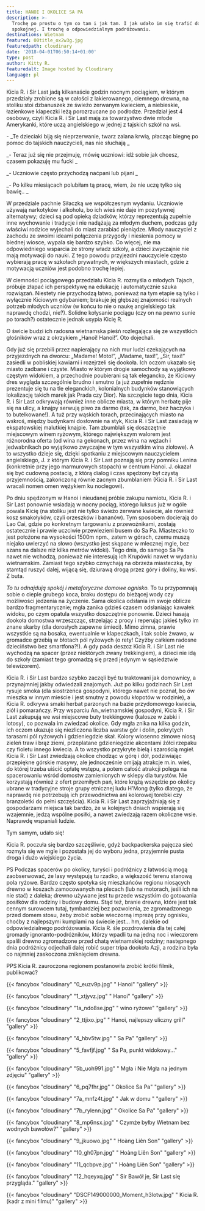 ```yaml
---
title: HANOI I OKOLICE SA PA
description: >-
  Trochę po prostu o tym co tam i jak tam. I jak udało im się trafić do wsi
  spokojnej. I trochę o odpowiedzialnym podróżowaniu. 
destinations: Wietnam
featured: 00title_ox2w3g.jpg
featuredpath: cloudinary
date: '2018-04-01T06:50:14+01:00'
type: post
author: Kitty R.
featuredalt: Image hosted by Cloudinary
language: pl
---
```

Kicia R. i Sir Last jadą kilkanaście godzin nocnym pociągiem, w którym przedziały zrobione są w całości z lakierowanego, ciemnego drewna, na stoliku stoi dzbanuszek ze świeżo zerwanym kwieciem, a niebieskie, łazienkowe klapeczki leżą porozrzucane po podłodze. Przedział jest 4 osobowy, czyli Kicia R. i Sir Last mają za towarzystwo dwie młode Amerykanki, które uczą angielskiego w jednej z tajskich szkół na wsi. 

\- _Te dzieciaki biją się nieprzerwanie, twarz zalana krwią, płacząc biegnę  po pomoc do tajskich nauczycieli, nas nie słuchają
_

_\- Teraz już się nie przejmuję, mówię uczniowi: idź sobie jak chcesz, czasem pokazuję mu fucki
_

_\- Uczniowie często przychodzą naćpani lub pijani 
_

_\- Po kilku miesiącach polubiłam tą pracę, wiem, że nie uczę tylko się bawię..
_

W przedziale pachnie Siłaczką we współczesnym wydaniu. Uczniowie używają narkotyków i alkoholu, bo ich wieś nie daje im pozytywnej alternatywy; dzieci są pod opieką dziadków, którzy reprezentują zupełnie inne wychowanie i tradycje i nie nadążają za młodym duchem, podczas gdy właściwi rodzice wyjechali do miast zarabiać pieniądze. Młody nauczyciel z zachodu ze swoimi ideami połączenia przygody i niesienia pomocy w biednej wiosce, wypala się bardzo szybko. Co więcej, nie ma odpowiedniego wsparcia ze strony władz szkoły, a dzieci zwyczajnie nie mają motywacji do nauki. Z tego powodu przyjezdni nauczyciele często wybierają pracę w szkołach prywatnych, w większych miastach, gdzie z motywacją uczniów jest podobno trochę lepiej. 

W ciemności pociągowego przedziału Kicia R. rozmyśla o młodych Tajach, próbuje złapać ich perspektywę na edukację i automatycznie szuka rozwiązań. Niestety nie przychodzą łatwo, ponieważ na tym etapie są tylko i wyłącznie Kiciowym gdybaniem; brakuje jej głębszej znajomości realnych potrzeb młodych uczniów (w końcu to nie o naukę angielskiego tak naprawdę chodzi, nie?). Solidne kołysanie pociągu (czy on na pewno sunie po torach?) ostatecznie jednak usypia Kicię R. 

O świcie budzi ich radosna wietnamska pieśń rozlegająca się ze wszystkich głośników wraz z okrzykiem „Hanoi! Hanoi!”.  Oto dojechali. 

Gdy już się przebili przez napierający na nich mur ludzi czekających na przyjezdnych na dworcu: „Madame! Moto!”, „Madame, taxi!”, „Sir, taxi!” zasiedli w pobliskiej kawiarni i rozejrzeli się dookoła. Ich oczom ukazało się miasto zadbane i czyste. Miasto w którym drogie samochody są wyjątkowo częstym widokiem, a przechodnie poubierani są tak elegancko, że Kiciowy dres wygląda szczególnie brudno i smutno (a już zupełnie nędznie prezentuje się tu na tle eleganckich, kolonialnych budynków stanowiących lokalizację takich marek jak Prada czy Dior). Na szczęście tego dnia, Kicia R. i Sir Last odkrywają również inne oblicze miasta, w którym herbatę pije się na ulicy, a knajpy serwują piwo za darmo (tak, za darmo, bez haczyka i to butelkowane!). A tuż przy wąskich torach, przecinających miasto na wskroś, między budynkami dosłownie na styk, Kicia R. i Sir Last zasiadają w ekspatowskiej malutkiej knajpie. Tam zbumblali się doszczętnie miejscowym winem ryżowym, którego największym walorem jest różnorodna oferta (od wina na gekonach, przez wina na wężach i jedwabnikach po wyjątkowo zwyczajne w tym wszystkim wina ziołowe). A to wszystko dzieje się, dzięki spotkaniu z miejscowym nauczycielem angielskiego, J.  z którym Kicia R. i Sir Last poznają się przy pomniku Lenina (konkretnie przy jego marmurowych stopach) w centrum Hanoi. J. okazał się być cudowną postacią, z którą dialog i czas spędzony był czystą przyjemnością, zakończoną równie zacnym zbumblaniem (Kicia R. i Sir Last wracali nomen omen wężykiem ku noclegowi). 

Po dniu spędzonym w Hanoi i nieudanej próbie zakupu namiotu, Kicia R. i Sir Last ponownie wsiadają w nocny pociąg, którego luksus już w ogóle powala Kicię (na stoliku jest nie tylko świeżo zerwane kwiecie, ale również kosz smakołyków, czyli orzeszków i bananów). Tym sposobem docierają do Lao Cai, gdzie po konkretnym targowaniu z przewoźnikami, zostają ostatecznie i prawie uczciwie przewiezieni busem do Sa Pa. Miasteczko to jest położone na wysokości 1500m npm., zatem w górach, czemu muszą niejako uwierzyć na słowo (wszystko jest skąpane w mlecznej mgle, bez szans na dalsze niż kilka metrów widoki). Tego dnia, do samego Sa Pa nawet nie wchodzą, ponieważ nie interesują ich Krupówki nawet w wydaniu wietnamskim. Zamiast tego szybko czmychają na obrzeża miasteczka, by stamtąd ruszyć dalej, wijącą się, dziurawą drogą przez góry i doliny, ku wsi. Z buta. 

_To tu odnajdują spokój i  metaforyczne domowe ognisko._ To tu przypomnają sobie o cieple grubego koca, braku dostępu do bieżącej wody czy możliwości jedzenia na życzenie. Sama okolica odsłania im swoje oblicze bardzo fragmentarycznie; mgła zanika gdzieś czasem odsłaniając kawałek widoku, po czym opatula wszystko doszczętnie ponownie. Dzieci hasają dookoła domostwa wrzeszcząc, strzelając z procy i reperując jakieś tylko im znane skarby (dla dorosłych zapewne śmieci). Mimo zimna, prawie wszystkie są na bosaka, ewentualnie w klapeczkach, i tak sobie żwawo, w gromadce grzebią w błotach pól ryżowych (o rety! Czyżby całkiem radosne dzieciństwo bez smartfona?!). A gdy pada deszcz Kicia R. i Sir Last nie wychodzą na spacer (przez niektórych zwany trekkingiem), a dzieci nie idą do szkoły (zamiast tego gromadzą się przed jedynym w sąsiedztwie telewizorem). 

Kicia R. i Sir Last bardzo szybko zaczęli być tu traktowani jak domownicy, a przynajmniej jakby odwiedzali znajomych. Już po kilku godzinach Sir Last rysuje smoka (dla siostrzeńca gospodyni, którego nawet nie poznał, bo ów mieszka w innym mieście i jest smutny z powodu kłopotów w rodzinie), a Kicia R. odkrywa smaki herbat parzonych na bazie przydomowego kwiecia, ziół i pomarańczy. Przy wsparciu An.,wietnamskiej gospodyni, Kicia R. i Sir Last zakupują we wsi miejscowe buty trekkingowe (kalosze w żabki i lotosy), co pozwala im zwiedzać okolice. Gdy mgła znika na kilka godzin, ich oczom ukazuje się niezliczona liczba warstw gór i dolin, pokrytych tarasami pól ryżowych i gdzieniegdzie skał. Kolory wiosenno zimowe niosą zieleń traw i brąz ziemi, przeplatane gdzieniegdzie akcentami żółci rzepaku czy fioletu innego kwiecia. A to wszystko przykryte bielą i szarością mgieł. Kicia R. i Sir Last zwiedzają okolice chodząc w górę i dół, podziwiając przepiękne górskie masywy, ale jednocześnie omijają atrakcje m.in. wieś, do której trzeba uiścić opłatę wstępu, a potem całość atrakcji polega na spacerowaniu wśród domostw zamienionych w sklepy dla turystów. Nie korzystają również z ofert przemiłych pań, które krążą wszędzie po okolicy ubrane w tradycyjne stroje grupy etnicznej ludu H’Mong  (tylko dlatego, że naprawdę nie potrzebują ich przewodnictwa ani kolorowej torebki czy branzoletki do pełni szczęścia). Kicia R. i Sir Last zaprzyjaźniają się z gospodarzami miejsca tak bardzo, że w kolejnych dniach wspierają się wzajemnie, jedzą wspólne posiłki, a nawet zwiedzają razem okoliczne wsie. Naprawdę wspaniali ludzie. 

 Tym samym, udało się! 

Kicia R. poczuła się bardzo szczęśliwie, gdyż backpackerska pajęcza sieć rozmyła się we mgle i pozostała jej do wyboru jedna, przyjemnie pusta droga i dużo wiejskiego życia. 

PS Podczas spacerów po okolicy, turyści i podróżnicy z łatwością mogą zaobserwować, że lasy występują tu rzadko, a większość terenu stanową pola ryżowe. Bardzo często spotyka się mieszkańców regionu niosących drewno w koszach zamocowanych na plecach (lub na motorach, jeśli ich na nie stać) z daleka; drewno używane jest tu przede wszystkim do gotowania posiłków dla rodziny i budowy domu. Stąd też, branie drewna, które jest tak cennym surowcem tutaj, tymbardziej bez pozwolenia, ze zgromadzonego przed domem stosu, żeby zrobić sobie wieczorną imprezę przy ognisku, choćby z najlepszymi kumplami na świecie jest… hm, dalekie od odpowiedzialnego podróżowania. Kicia R. śle pozdrowienia dla tej całej gromady ignoranto-podróżników, którzy wpadli tu na jedną noc i wieczorem spalili drewno zgromadzone przed chatą wietnamskiej rodziny; następnego dnia podróżnicy odjechali dalej robić super tripa dookoła Azji, a rodzina była co najmniej zaskoczona zniknięciem drewna. 

PPS Kicia R. zauroczona regionem postanowiła zrobić krótki filmik, publikować?









{{< fancybox "cloudinary" "0_euzv9p.jpg" " Hanoi" "gallery" >}}

{{< fancybox "cloudinary" "1_xtjyvz.jpg" " Hanoi" "gallery" >}}

{{< fancybox "cloudinary" "1a_ndo8se.jpg" " wino ryżowe" "gallery" >}}

{{< fancybox "cloudinary" "2_ttjixo.jpg" " Hanoi, najlepszy uliczny grill" "gallery" >}}

{{< fancybox "cloudinary" "4_hbv5tw.jpg" " Sa Pa" "gallery" >}}

{{< fancybox "cloudinary" "5_favfjf.jpg" " Sa Pa, punkt widokowy..." "gallery" >}}

{{< fancybox "cloudinary" "5b_uoh991.jpg" " Mgła i Nie Mgła na jednym zdjęciu" "gallery" >}}

{{< fancybox "cloudinary" "6_pq7fhr.jpg" " Okolice Sa Pa" "gallery" >}}

{{< fancybox "cloudinary" "7a_mnfz4t.jpg" " Jak w domu " "gallery" >}}

{{< fancybox "cloudinary" "7b_rylenn.jpg" " Okolice Sa Pa" "gallery" >}}

{{< fancybox "cloudinary" "8_mp6nsx.jpg" " Czymże byłby Wietnam bez wodnych bawołów?" "gallery" >}}



{{< fancybox "cloudinary" "9_jkuowo.jpg" " Hoàng Liên Son" "gallery" >}}

{{< fancybox "cloudinary" "10_gh07pn.jpg" " Hoàng Liên Son" "gallery" >}}

{{< fancybox "cloudinary" "11_qcbpve.jpg" " Hoàng Liên Son" "gallery" >}}

{{< fancybox "cloudinary" "12_hqeyxq.jpg" " Sir Bawół je, Sir Last się przygląda." "gallery" >}}

{{< fancybox "cloudinary" "DSCF149000000_Moment_h3lotw.jpg" " Kicia R. (kadr z mini filmu)" "gallery" >}}
